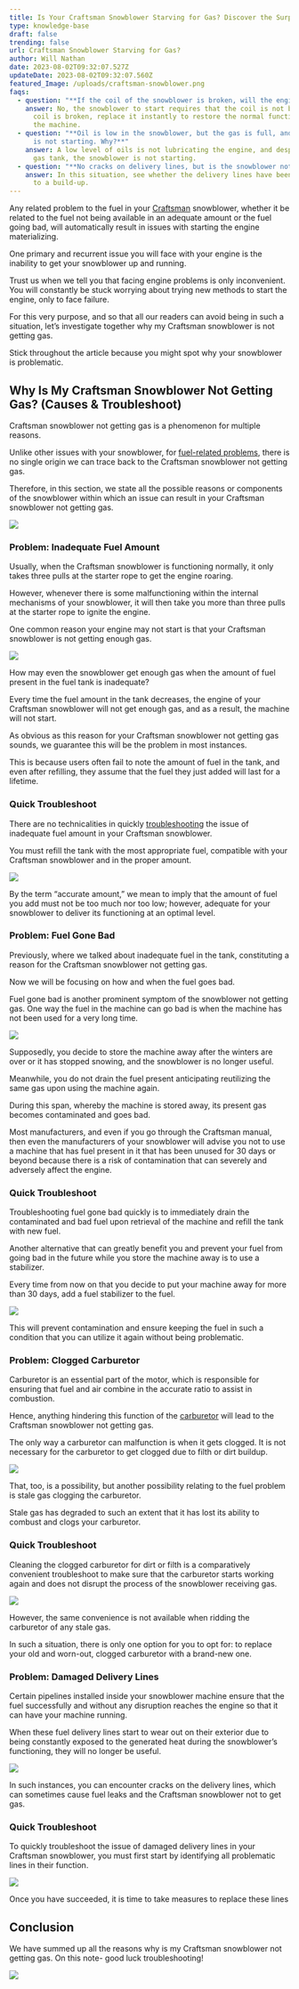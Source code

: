 ```yaml
---
title: Is Your Craftsman Snowblower Starving for Gas? Discover the Surprising Fix!
type: knowledge-base
draft: false
trending: false
url: Craftsman Snowblower Starving for Gas?
author: Will Nathan
date: 2023-08-02T09:32:07.527Z
updateDate: 2023-08-02T09:32:07.560Z
featured_Image: /uploads/craftsman-snowblower.png
faqs:
  - question: "**If the coil of the snowblower is broken, will the engine start?**"
    answer: No, the snowblower to start requires that the coil is not broken. If the
      coil is broken, replace it instantly to restore the normal functioning of
      the machine.
  - question: "**Oil is low in the snowblower, but the gas is full, and the engine
      is not starting. Why?**"
    answer: A low level of oils is not lubricating the engine, and despite the full
      gas tank, the snowblower is not starting.
  - question: "**No cracks on delivery lines, but is the snowblower not getting gas?**"
    answer: In this situation, see whether the delivery lines have been clogged due
      to a build-up.
---
```

Any related problem to the fuel in your [Craftsman](https://surferhandy.com/troubleshooting-craftsman-25cc-weedwacker/) snowblower, whether it be related to the fuel not being available in an adequate amount or the fuel going bad, will automatically result in issues with starting the engine materializing.

One primary and recurrent issue you will face with your engine is the inability to get your snowblower up and running.

Trust us when we tell you that facing engine problems is only inconvenient. You will constantly be stuck worrying about trying new methods to start the engine, only to face failure.

For this very purpose, and so that all our readers can avoid being in such a situation, let’s investigate together why my Craftsman snowblower is not getting gas.

Stick throughout the article because you might spot why your snowblower is problematic.

## [](<>)**Why Is My Craftsman Snowblower Not Getting Gas? (Causes & Troubleshoot)**

Craftsman snowblower not getting gas is a phenomenon for multiple reasons.

Unlike other issues with your snowblower, for [fuel-related problems](https://surferhandy.com/stihl-fuel-tank-vent-problems/), there is no single origin we can trace back to the Craftsman snowblower not getting gas.

Therefore, in this section, we state all the possible reasons or components of the snowblower within which an issue can result in your Craftsman snowblower not getting gas.

![](/uploads/craftsman-snowblower-gas-prblm.png)

### [](<>)**Problem: Inadequate Fuel Amount**

Usually, when the Craftsman snowblower is functioning normally, it only takes three pulls at the starter rope to get the engine roaring.

However, whenever there is some malfunctioning within the internal mechanisms of your snowblower, it will then take you more than three pulls at the starter rope to ignite the engine.

One common reason your engine may not start is that your Craftsman snowblower is not getting enough gas.

![](/uploads/fuel-tank-gas-1-.png)

How may even the snowblower get enough gas when the amount of fuel present in the fuel tank is inadequate?

Every time the fuel amount in the tank decreases, the engine of your Craftsman snowblower will not get enough gas, and as a result, the machine will not start.

As obvious as this reason for your Craftsman snowblower not getting gas sounds, we guarantee this will be the problem in most instances.

This is because users often fail to note the amount of fuel in the tank, and even after refilling, they assume that the fuel they just added will last for a lifetime.

### [](<>)**Quick Troubleshoot**

There are no technicalities in quickly [troubleshooting](https://surferhandy.com/stihl-441-problem/) the issue of inadequate fuel amount in your Craftsman snowblower.

You must refill the tank with the most appropriate fuel, compatible with your Craftsman snowblower and in the proper amount.

![](/uploads/fuel-tank-1.png)

By the term “accurate amount,” we mean to imply that the amount of fuel you add must not be too much nor too low; however, adequate for your snowblower to deliver its functioning at an optimal level.

### [](<>)**Problem: Fuel Gone Bad**

Previously, where we talked about inadequate fuel in the tank, constituting a reason for the Craftsman snowblower not getting gas.

Now we will be focusing on how and when the fuel goes bad.

Fuel gone bad is another prominent symptom of the snowblower not getting gas. One way the fuel in the machine can go bad is when the machine has not been used for a very long time.

![](/uploads/how-to-drain-fuel.png)

Supposedly, you decide to store the machine away after the winters are over or it has stopped snowing, and the snowblower is no longer useful.

Meanwhile, you do not drain the fuel present anticipating reutilizing the same gas upon using the machine again.

During this span, whereby the machine is stored away, its present gas becomes contaminated and goes bad.

Most manufacturers, and even if you go through the Craftsman manual, then even the manufacturers of your snowblower will advise you not to use a machine that has fuel present in it that has been unused for 30 days or beyond because there is a risk of contamination that can severely and adversely affect the engine.

### [](<>)**Quick Troubleshoot**

Troubleshooting fuel gone bad quickly is to immediately drain the contaminated and bad fuel upon retrieval of the machine and refill the tank with new fuel.

Another alternative that can greatly benefit you and prevent your fuel from going bad in the future while you store the machine away is to use a stabilizer.

Every time from now on that you decide to put your machine away for more than 30 days, add a fuel stabilizer to the fuel.

![](/uploads/fuel-stabilizer.png)

This will prevent contamination and ensure keeping the fuel in such a condition that you can utilize it again without being problematic.

### [](<>)**Problem: Clogged Carburetor**

Carburetor is an essential part of the motor, which is responsible for ensuring that fuel and air combine in the accurate ratio to assist in combustion.

Hence, anything hindering this function of the [carburetor](https://surferhandy.com/fuel-leaking-carburetor-intake-weed-eater/) will lead to the Craftsman snowblower not getting gas.

The only way a carburetor can malfunction is when it gets clogged. It is not necessary for the carburetor to get clogged due to filth or dirt buildup.

![](/uploads/colagged-carburetor-craftsman-1-.png)

That, too, is a possibility, but another possibility relating to the fuel problem is stale gas clogging the carburetor.

Stale gas has degraded to such an extent that it has lost its ability to combust and clogs your carburetor.

### [](<>)**Quick Troubleshoot**

Cleaning the clogged carburetor for dirt or filth is a comparatively convenient troubleshoot to make sure that the carburetor starts working again and does not disrupt the process of the snowblower receiving gas.

![](/uploads/carburetor-clogged-1-1-.png)

However, the same convenience is not available when ridding the carburetor of any stale gas.

In such a situation, there is only one option for you to opt for: to replace your old and worn-out, clogged carburetor with a brand-new one.

### [](<>)**Problem: Damaged Delivery Lines**

Certain pipelines installed inside your snowblower machine ensure that the fuel successfully and without any disruption reaches the engine so that it can have your machine running.

When these fuel delivery lines start to wear out on their exterior due to being constantly exposed to the generated heat during the snowblower’s functioning, they will no longer be useful.

![](/uploads/husqwarna-mower-wiring-1-.png)

In such instances, you can encounter cracks on the delivery lines, which can sometimes cause fuel leaks and the Craftsman snowblower not to get gas.

### [](<>)**Quick Troubleshoot**  

To quickly troubleshoot the issue of damaged delivery lines in your Craftsman snowblower, you must first start by identifying all problematic lines in their function.

![](/uploads/husqwarna-mower-wiring-troubleshooting.png)

Once you have succeeded, it is time to take measures to replace these lines

## [](<>)**Conclusion**

We have summed up all the reasons why is my Craftsman snowblower not getting gas. On this note- good luck troubleshooting!

![](/uploads/craftsman-snow-blower.png)